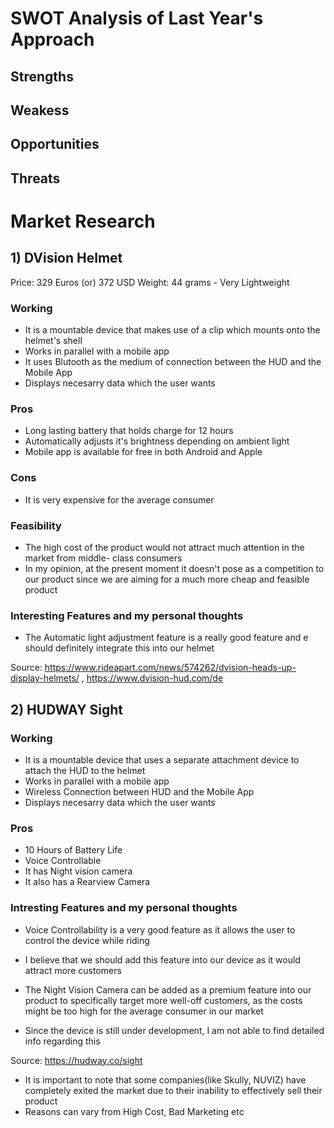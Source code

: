 # SWOT Analysis of Last Year's Approach

## Strengths

## Weakess

## Opportunities 

## Threats







# Market Research

## 1) DVision Helmet 

Price: 329 Euros (or) 372 USD
Weight: 44 grams - Very Lightweight

### Working
- It is a mountable device that makes use of a clip which mounts onto the helmet's shell
- Works in parallel with a mobile app
- It uses Blutooth as the medium of connection between the HUD and the Mobile App
- Displays necesarry data which the user wants

### Pros
- Long lasting battery that holds charge for 12 hours
- Automatically adjusts it's brightness depending on ambient light 
- Mobile app is available for free in both Android and Apple

### Cons
- It is very expensive for the average consumer

### Feasibility
- The high cost of the product would not attract much attention in the market from middle- class consumers
- In my opinion, at the present moment it doesn't pose as a competition to our product since we are aiming for a much more cheap and feasible product

### Interesting Features and my personal thoughts
- The Automatic light adjustment feature is a really good feature and e should definitely integrate this into our helmet

Source: https://www.rideapart.com/news/574262/dvision-heads-up-display-helmets/ , https://www.dvision-hud.com/de

## 2) HUDWAY Sight

### Working
- It is a mountable device that uses a separate attachment device to attach the HUD to the helmet
- Works in parallel with a mobile app
- Wireless Connection between HUD and the Mobile App
- Displays necesarry data which the user wants


### Pros
- 10 Hours of Battery Life
- Voice Controllable
- It has Night vision camera
- It also has a Rearview Camera

### Intresting Features and my personal thoughts
- Voice Controllability is a very good feature as it allows the user to control the device while riding 
- I believe that we should add this feature into our device as it would attract more customers
- The Night Vision Camera can be added as a premium feature into our product to specifically target more well-off customers,
  as the costs might be too high for the average consumer in our market
  

- Since the device is still under development, I am not able to find detailed info regarding this

Source: https://hudway.co/sight



- It is important to note that some companies(like Skully, NUVIZ) have completely exited the market due to their inability to 
  effectively sell their product
- Reasons can vary from High Cost, Bad Marketing etc




















